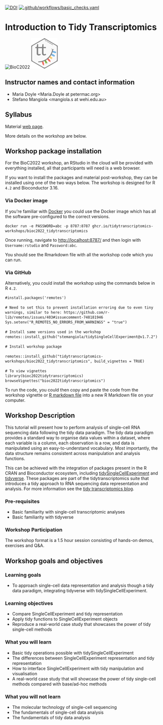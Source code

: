<!-- badges: start -->
[![DOI](https://zenodo.org/badge/379767139.svg)](https://zenodo.org/badge/latestdoi/379767139)
[![.github/workflows/basic_checks.yaml](https://github.com/tidytranscriptomics-workshops/bioc2022_tidytranscriptomics/workflows/.github/workflows/basic_checks.yaml/badge.svg)](https://github.com/tidytranscriptomics-workshops/bioc2022_tidytranscriptomics/actions) 	
<!-- badges: end -->

# Introduction to Tidy Transcriptomics
<p float="left">
<img style="height:100px;" alt="BioC2022" src="https://bioc2022.bioconductor.org/img/carousel/BioC2022.png"/>
<img style="height:100px;" alt="tidybulk" src="https://github.com/Bioconductor/BiocStickers/blob/master/tidybulk/tidybulk.png?raw=true"/>
</p>

## Instructor names and contact information

* Maria Doyle <Maria.Doyle at petermac.org>  
* Stefano Mangiola <mangiola.s at wehi.edu.au>

## Syllabus

Material [web page](https://tidytranscriptomics-workshops.github.io/bioc2022_tidytranscriptomics/articles/tidytranscriptomics_case_study.html).

More details on the workshop are below.

## Workshop package installation 

For the BioC2022 workshop, an RStudio in the cloud will be provided with everything installed, all that participants will need is a web browser. 

If you want to install the packages and material post-workshop, they can be installed using one of the two ways below. The workshop is designed for R `4.2` and Bioconductor 3.16.

### Via Docker image

If you're familiar with [Docker](https://docs.docker.com/get-docker/) you could use the Docker image which has all the software pre-configured to the correct versions.

```
docker run -e PASSWORD=abc -p 8787:8787 ghcr.io/tidytranscriptomics-workshops/bioc2022_tidytranscriptomics
```

Once running, navigate to <http://localhost:8787/> and then login with
`Username:rstudio` and `Password:abc`.

You should see the Rmarkdown file with all the workshop code which you can run.

### Via GitHub

Alternatively, you could install the workshop using the commands below in R `4.2`.

```
#install.packages('remotes')

# Need to set this to prevent installation erroring due to even tiny warnings, similar to here: https://github.com/r-lib/remotes/issues/403#issuecomment-748181946
Sys.setenv("R_REMOTES_NO_ERRORS_FROM_WARNINGS" = "true")

# Install same versions used in the workshop
remotes::install_github("stemangiola/tidySingleCellExperiment@v1.7.2")

# Install workshop package

remotes::install_github("tidytranscriptomics-workshops/bioc2022_tidytranscriptomics", build_vignettes = TRUE)

# To view vignettes
library(bioc2022tidytranscriptomics)
browseVignettes("bioc2022tidytranscriptomics")
```

To run the code, you could then copy and paste the code from the workshop vignette or [R markdown file](https://raw.githubusercontent.com/tidytranscriptomics-workshops/bioc2022_tidytranscriptomics/master/vignettes/tidytranscriptomics.Rmd) into a new R Markdown file on your computer.

## Workshop Description

This tutorial will present how to perform analysis of single-cell RNA sequencing data following the tidy data paradigm. The tidy data paradigm provides a standard way to organise data values within a dataset, where each variable is a column, each observation is a row, and data is manipulated using an easy-to-understand vocabulary. Most importantly, the data structure remains consistent across manipulation and analysis functions.

This can be achieved with the integration of packages present in the R CRAN and Bioconductor ecosystem, including [tidySingleCellExperiment](https://stemangiola.github.io/tidySingleCellExperiment/) and [tidyverse](https://www.tidyverse.org/). These packages are part of the tidytranscriptomics suite that introduces a tidy approach to RNA sequencing data representation and analysis. For more information see the [tidy transcriptomics blog](https://stemangiola.github.io/tidytranscriptomics/).

### Pre-requisites

* Basic familiarity with single-cell transcriptomic analyses
* Basic familiarity with tidyverse


### Workshop Participation

The workshop format is a 1.5 hour session consisting of hands-on demos, exercises and Q&A.


## Workshop goals and objectives

### Learning goals

* To approach single-cell data representation and analysis though a tidy data paradigm, integrating tidyverse with tidySingleCellExperiment.


### Learning objectives

* Compare SingleCellExperiment and tidy representation  
* Apply tidy functions to SingleCellExperiment objects  
* Reproduce a real-world case study that showcases the power of tidy single-cell methods


### What you will learn

* Basic tidy operations possible with tidySingleCellExperiment
* The differences between SingleCellExperiment representation and tidy representation
* How to interface SingleCellExperiment with tidy manipulation and visualisation
* A real-world case study that will showcase the power of tidy single-cell methods compared with base/ad-hoc methods

### What you will not learn

* The molecular technology of single-cell sequencing
* The fundamentals of single-cell data analysis
* The fundamentals of tidy data analysis
